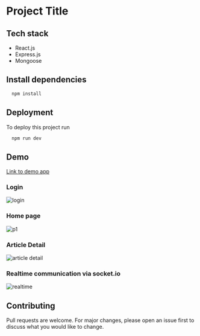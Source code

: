 
# Project Title


## Tech stack
- React.js
- Express.js
- Mongoose

## Install dependencies


```bash
  npm install
```
## Deployment

To deploy this project run

```bash
  npm run dev
```

## Demo

[Link to demo app](https://storynest-frontend-production.up.railway.app/ "link")

### Login
![login](https://user-images.githubusercontent.com/40490177/228266853-3d79b436-5bae-467e-92a1-c6b1aaf482e7.PNG)

### Home page
![p1](https://user-images.githubusercontent.com/40490177/228265986-c31cced0-c4cc-42d2-a7da-6889b674f13b.PNG)

### Article Detail
![article detail](https://user-images.githubusercontent.com/40490177/228266968-744a09bc-70b6-4040-adb2-67f9ce3d4b07.PNG)

### Realtime communication via socket.io
![realtime](https://user-images.githubusercontent.com/40490177/228267412-d64a92e3-a70a-432a-843c-f1eca4b414e7.PNG)


## Contributing

Pull requests are welcome. For major changes, please open an issue first
to discuss what you would like to change.

